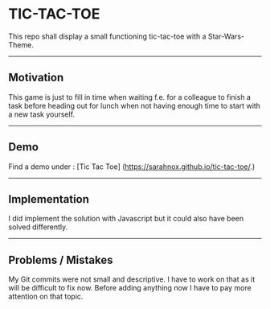 # TIC-TAC-TOE

This repo shall display a small functioning tic-tac-toe with a Star-Wars-Theme.

---

## Motivation

This game is just to fill in time when waiting f.e. for a colleague to finish a task before heading out for lunch when not having enough time to start with a new task yourself.

---

## Demo

Find a demo under : [Tic Tac Toe] (https://sarahnox.github.io/tic-tac-toe/.)

---

## Implementation

I did implement the solution with Javascript but it could also have been solved differently.

---


## Problems / Mistakes

My Git commits were not small and descriptive. I have to work on that as it will be difficult to fix now. Before adding anything now I have to pay more attention on that topic.
